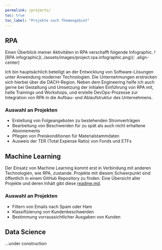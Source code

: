 ```yaml
---
permalink: /projects/
toc: true
toc_label: "Projekte nach Themengebiet"
---
```


<h2 id='projects-robotic-process-automation'>RPA</h2>
<p>
Einen &Uuml;berblick meiner Aktivit&auml;ten in RPA verschafft folgende Infographic.
![RPA infographic](../assets/images/project.rpa.infographic.png){: .align-center}
</p>
<p>
Ich bin hauptsächlich beteiligt an der Entwicklung von Software-Lösungen unter Anwendung moderner Technologien. Die Unternehmungen erstrecken sich hierbei &uuml;ber die DACH-Region. Neben dem Engineering helfe ich auch gerne bei Gestaltung und Umsetzung der initialen Einf&uuml;hrung von RPA mit, halte Trainings und Workshops, und erstelle DevOps-Prozesse zur Integration von RPA in die Aufbau- und Ablaufstruktur des Unternehmens.
</p>
<h3 id='projects-robotic-process-automation-samples'>Auswahl an Projekten</h3>
<p>
<ul>
<li>Erstellung von Folgeangeboten zu bestehenden Stromvertr&auml;gen</li>
<li>Bearbeitung von Beschwerden f&uuml;r zu sp&auml;t als auch nicht erhaltene Abonnements</li>
<li>Pflegen von Preiskonditionen f&uuml;r Materialstammdaten</li>
<li>Ausweis der TER (Total Expense Ratio) von Fonds und ETFs</li>
</ul>
</p>

<h2 id='projects-machine-learning'>Machine Learning</h2>
<p>
Der Einsatz von Machine Learning kommt erst in Verbindung mit anderen Technologien, wie RPA, zustande. Projekte mit diesem Schwerpunkt sind &ouml;ffentlich in einem GitHub Repository zu finden. Eine &Uuml;bersicht aller Projekte und deren Inhalt gibt diese <a href='https://github.com/damilo/project.ml/blob/master/readme.md' target='_blank'>readme.md</a>.
</p>
<h3 id='projects-machine-learning-samples'>Auswahl an Projekten</h3>
<p>
<ul>
<li>Filtern von Emails nach Spam oder Ham</li>
<li>Klassifizierung von Kundenbeschwerden</li>
<li>Bestimmung vorraussichtlicher Ausgaben von Kunden</li>
</ul>
</p>

<h2 id='projects-data-science'>Data Science</h2>
<p>...under construction</p>